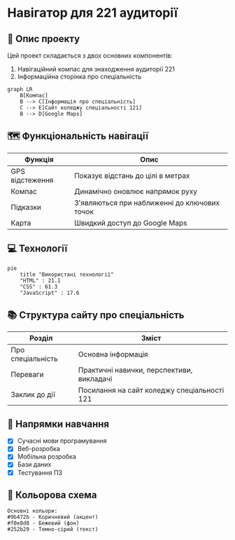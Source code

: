 
# Навігатор для 221 аудиторії

## 📱 Опис проекту

Цей проект складається з двох основних компонентів:
1. Навігаційний компас для знаходження аудиторії 221
2. Інформаційна сторінка про спеціальність

```mermaid
graph LR
    B[Компас]
    B --> C[Інформація про спеціальність]
    C --> E[Сайт коледжу спеціальності 121]
    B --> D[Google Maps]
```

## 🗺️ Функціональність навігації

| Функція | Опис |
|---------|------|
| GPS відстеження | Показує відстань до цілі в метрах |
| Компас | Динамічно оновлює напрямок руху |
| Підказки | З'являються при наближенні до ключових точок |
| Карта | Швидкий доступ до Google Maps |

## 💻 Технології

```mermaid
pie
    title "Використані технології"
    "HTML" : 21.1
    "CSS" : 61.3
    "JavaScript" : 17.6
```

## 📚 Структура сайту про спеціальність

| Розділ | Зміст |
|--------|--------|
| Про спеціальність | Основна інформація |
| Переваги | Практичні навички, перспективи, викладачі |
| Заклик до дії | Посилання на сайт коледжу спеціальності 121 |

## 🎯 Напрямки навчання

- [x] Сучасні мови програмування
- [x] Веб-розробка
- [x] Мобільна розробка
- [x] Бази даних
- [x] Тестування ПЗ

## 🎨 Кольорова схема

```
Основні кольори:
#9b472b - Коричневий (акцент)
#f0e8d8 - Бежевий (фон)
#252b29 - Темно-сірий (текст)
```
